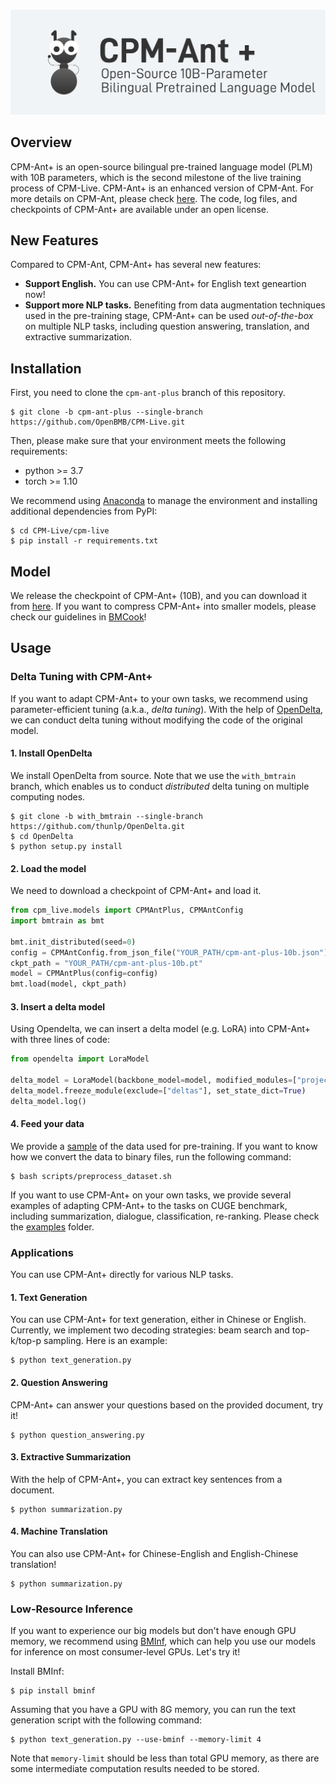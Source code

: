 <p align="center">
    <br>
    <img src="cpm-ant-plus.png" width="800"/>
    <br>
</p>

## Overview

CPM-Ant+ is an open-source bilingual pre-trained language model (PLM) with 10B parameters, which is the second milestone of the live training process of CPM-Live. CPM-Ant+ is an enhanced version of CPM-Ant. For more details on CPM-Ant, please check [here](https://github.com/OpenBMB/CPM-Live/tree/cpm-ant/cpm-live). The code, log files, and checkpoints of CPM-Ant+ are available under an open license.

## New Features

Compared to CPM-Ant, CPM-Ant+ has several new features:

- **Support English.**  You can use CPM-Ant+ for English text geneartion now!
- **Support more NLP tasks.** Benefiting from data augmentation techniques used in the pre-training stage, CPM-Ant+ can be used *out-of-the-box* on multiple NLP tasks, including question answering, translation, and extractive summarization.

## Installation

First, you need to clone the `cpm-ant-plus` branch of this repository.

```shell
$ git clone -b cpm-ant-plus --single-branch https://github.com/OpenBMB/CPM-Live.git
```

Then, please make sure that your environment meets the following requirements:

- python >= 3.7
- torch >= 1.10

We recommend using [Anaconda](https://www.anaconda.com/) to manage the environment and installing additional dependencies from PyPI:

```shell
$ cd CPM-Live/cpm-live
$ pip install -r requirements.txt
```

## Model

We release the checkpoint of CPM-Ant+ (10B), and you can download it from [here](https://openbmb.oss-cn-hongkong.aliyuncs.com/model_center/cpm-ant-plus-10b/cpm-ant-plus-10b.zip).
If you want to compress CPM-Ant+ into smaller models, please check our guidelines in [BMCook](https://github.com/OpenBMB/BMCook/tree/main/cpm_live_example)!

## Usage

### Delta Tuning with CPM-Ant+

If you want to adapt CPM-Ant+ to your own tasks, we recommend using parameter-efficient tuning (a.k.a., *delta tuning*). With the help of [OpenDelta](https://github.com/thunlp/OpenDelta), we can conduct delta tuning without modifying the code of the original model.

#### 1. Install OpenDelta

We install OpenDelta from source. Note that we use the `with_bmtrain` branch, which enables us to conduct *distributed* delta tuning on multiple computing nodes.

```shell
$ git clone -b with_bmtrain --single-branch https://github.com/thunlp/OpenDelta.git
$ cd OpenDelta
$ python setup.py install
```

#### 2. Load the model

We need to download a checkpoint of CPM-Ant+ and load it.

```python
from cpm_live.models import CPMAntPlus, CPMAntConfig
import bmtrain as bmt

bmt.init_distributed(seed=0)
config = CPMAntConfig.from_json_file("YOUR_PATH/cpm-ant-plus-10b.json")
ckpt_path = "YOUR_PATH/cpm-ant-plus-10b.pt"
model = CPMAntPlus(config=config)
bmt.load(model, ckpt_path)
```

#### 3. Insert a delta model

Using Opendelta, we can insert a delta model (e.g. LoRA) into CPM-Ant+ with three lines of code:

```python
from opendelta import LoraModel

delta_model = LoraModel(backbone_model=model, modified_modules=["project_q", "project_v"])
delta_model.freeze_module(exclude=["deltas"], set_state_dict=True)
delta_model.log()
```

#### 4. Feed your data

We provide a [sample](./data_sample.txt) of the data used for pre-training.
If you want to know how we convert the data to binary files, run the following command:

```shell
$ bash scripts/preprocess_dataset.sh
```

If you want to use CPM-Ant+ on your own tasks, we provide several examples of adapting CPM-Ant+ to the tasks on CUGE benchmark, including summarization, dialogue, classification, re-ranking. Please check the [examples](./examples/) folder.


### Applications

You can use CPM-Ant+ directly for various NLP tasks.

#### 1. Text Generation

You can use CPM-Ant+ for text generation, either in Chinese or English. Currently, we implement two decoding strategies: beam search and top-k/top-p sampling. Here is an example:

```shell
$ python text_generation.py
```

#### 2. Question Answering

CPM-Ant+ can answer your questions based on the provided document, try it!

```shell
$ python question_answering.py
```

#### 3. Extractive Summarization

With the help of CPM-Ant+, you can extract key sentences from a document.

```shell
$ python summarization.py
```

#### 4. Machine Translation

You can also use CPM-Ant+ for Chinese-English and English-Chinese translation!

```shell
$ python summarization.py
```

### Low-Resource Inference

If you want to experience our big models but don't have enough GPU memory, we recommend using [BMInf](https://github.com/OpenBMB/BMInf), which can help you use our models for inference on most consumer-level GPUs. Let's try it!

Install BMInf:

```shell
$ pip install bminf
```

Assuming that you have a GPU with 8G memory, you can run the text generation script with the following command:

```shell
$ python text_generation.py --use-bminf --memory-limit 4
```

Note that `memory-limit` should be less than total GPU memory, as there are some intermediate computation results needed to be stored.
